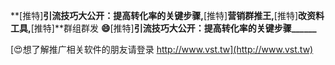 **[推特]**引流技巧大公开：提高转化率的关键步骤,**[推特]**营销群推王,**[推特]**改资料工具,**[推特]**群组群发
**😄**[推特]**引流技巧大公开：提高转化率的关键步骤______**

[😍想了解推广相关软件的朋友请登录 http://www.vst.tw](http://www.vst.tw)



